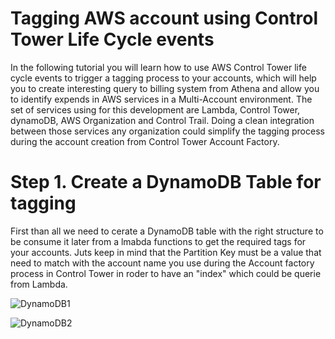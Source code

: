 # Tagging AWS account using Control Tower Life Cycle events

In the following tutorial you will learn how to use AWS Control Tower life cycle events to trigger a tagging process to your accounts, which will help you to create interesting query to billing system from Athena and allow you to identify expends in AWS services in a Multi-Account environment. The set of services using for this development are Lambda, Control Tower, dynamoDB, AWS Organization and Control Trail. Doing a clean integration between those services any organization could simplify the tagging process during the account creation from Control Tower Account Factory.

# Step 1. Create a DynamoDB Table for tagging

First than all we need to cerate a DynamoDB table with the right structure to be consume it later from a lmabda functions to get the required tags for your accounts. Juts keep in mind that the Partition Key must be a value that need to match with the account name you use during the Account factory process in Control Tower in roder to have an "index"  which could be querie from Lambda. 

![DynamoDB1](https://github.com/leosolano/ControlTowerTagging/images/CreateTable.png)

![DynamoDB2](https://github.com/leosolano/ControlTowerTagging/images/CreateItem.png)

